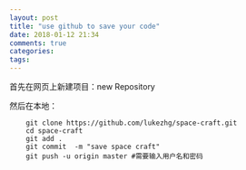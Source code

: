```yaml
---
layout: post
title: "use github to save your code"
date: 2018-01-12 21:34
comments: true
categories: 
tags: 
---
```

首先在网页上新建项目：new Repository  

然后在本地：  
```
    git clone https://github.com/lukezhg/space-craft.git
    cd space-craft
    git add .
    git commit  -m "save space craft"
    git push -u origin master #需要输入用户名和密码
```

